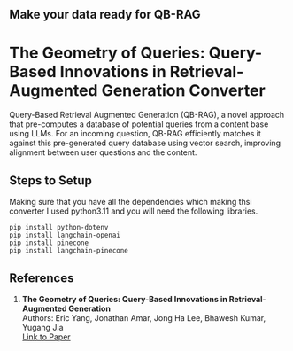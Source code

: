 ## Make your data ready for QB-RAG
# The Geometry of Queries: Query-Based Innovations in Retrieval-Augmented Generation Converter

Query-Based Retrieval Augmented Generation (QB-RAG), a novel approach that pre-computes a database of potential queries from a content base using LLMs. For an incoming question, QB-RAG efficiently matches it against this pre-generated query database using vector search, improving alignment between user questions and the content.

## Steps to Setup
Making sure that you have all the dependencies which making thsi converter I used python3.11 and you will need the following libraries.
```shell
pip install python-dotenv
pip install langchain-openai
pip install pinecone
pip install langchain-pinecone
```


## References

1. **The Geometry of Queries: Query-Based Innovations in Retrieval-Augmented Generation**  
   Authors: Eric Yang, Jonathan Amar, Jong Ha Lee, Bhawesh Kumar, Yugang Jia  
   [Link to Paper](https://arxiv.org/abs/2407.18044)
